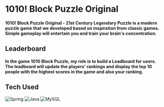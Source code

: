 # 1010! Block Puzzle Original
#### 1010! Block Puzzle Original - 21st Century Legendary Puzzle is a modern puzzle game that we developed based on inspiration from classic games. Simple gameplay will entertain you and train your brain's concentration.


## Leaderboard
#### In the game 1010 Block Puzzle, my role is to build a Leadboard for users. The leadboard will update the players' rankings and display the top 10 people with the highest scores in the game and also your ranking.


## Tech Used
![Spring](https://img.shields.io/badge/spring-%236DB33F.svg?style=for-the-badge&logo=spring&logoColor=white) ![Java](https://img.shields.io/badge/java-%23ED8B00.svg?style=for-the-badge&logo=java&logoColor=white) ![MySQL](https://img.shields.io/badge/mysql-%2300f.svg?style=for-the-badge&logo=mysql&logoColor=white) 

